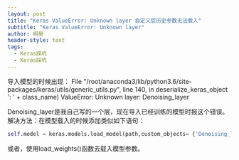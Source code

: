 ```yaml
---
layout: post
title: "Keras ValueError: Unknown layer 自定义层历史参数无法载入"
subtitle: "Keras ValueError: Unknown layer"
author: 明昊
header-style: text
tags:
  - Keras踩坑
  - Keras踩坑
---
```


导入模型的时候出现： File "/root/anaconda3/lib/python3.6/site-packages/keras/utils/generic_utils.py", line 140, in deserialize_keras_object
    ': ' + class_name)
ValueError: Unknown layer: Denoising_layer

Denoising_layer是我自己写的一个层，现在导入已经训练的模型时报这个错误。
解决方法：在模型载入的时候添加类似如下语句：

```python
self.model = keras.models.load_model(path,custom_objects= {'Denoising_layer':Denoising_layer} )
```
或者，使用load_weights()函数去载入模型参数。







